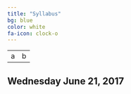```yaml
---
title: "Syllabus"
bg: blue
color: white
fa-icon: clock-o
---
```



<table>
<tr>
<td>a</td>
<td>b</td>
</table>

## Wednesday June 21, 2017

